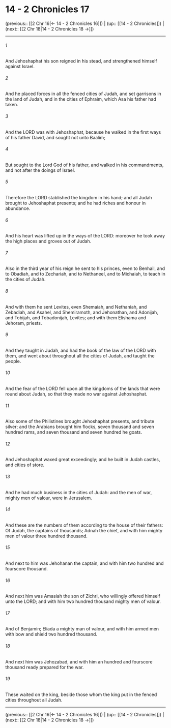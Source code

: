# 14 - 2 Chronicles 17

(previous:: [[2 Chr 16|← 14 - 2 Chronicles 16]]) | (up:: [[14 - 2 Chronicles]]) | (next:: [[2 Chr 18|14 - 2 Chronicles 18 →]])

***


###### 1 
And Jehoshaphat his son reigned in his stead, and strengthened himself against Israel. 

###### 2 
And he placed forces in all the fenced cities of Judah, and set garrisons in the land of Judah, and in the cities of Ephraim, which Asa his father had taken. 

###### 3 
And the LORD was with Jehoshaphat, because he walked in the first ways of his father David, and sought not unto Baalim; 

###### 4 
But sought to the Lord God of his father, and walked in his commandments, and not after the doings of Israel. 

###### 5 
Therefore the LORD stablished the kingdom in his hand; and all Judah brought to Jehoshaphat presents; and he had riches and honour in abundance. 

###### 6 
And his heart was lifted up in the ways of the LORD: moreover he took away the high places and groves out of Judah. 

###### 7 
Also in the third year of his reign he sent to his princes, even to Benhail, and to Obadiah, and to Zechariah, and to Nethaneel, and to Michaiah, to teach in the cities of Judah. 

###### 8 
And with them he sent Levites, even Shemaiah, and Nethaniah, and Zebadiah, and Asahel, and Shemiramoth, and Jehonathan, and Adonijah, and Tobijah, and Tobadonijah, Levites; and with them Elishama and Jehoram, priests. 

###### 9 
And they taught in Judah, and had the book of the law of the LORD with them, and went about throughout all the cities of Judah, and taught the people. 

###### 10 
And the fear of the LORD fell upon all the kingdoms of the lands that were round about Judah, so that they made no war against Jehoshaphat. 

###### 11 
Also some of the Philistines brought Jehoshaphat presents, and tribute silver; and the Arabians brought him flocks, seven thousand and seven hundred rams, and seven thousand and seven hundred he goats. 

###### 12 
And Jehoshaphat waxed great exceedingly; and he built in Judah castles, and cities of store. 

###### 13 
And he had much business in the cities of Judah: and the men of war, mighty men of valour, were in Jerusalem. 

###### 14 
And these are the numbers of them according to the house of their fathers: Of Judah, the captains of thousands; Adnah the chief, and with him mighty men of valour three hundred thousand. 

###### 15 
And next to him was Jehohanan the captain, and with him two hundred and fourscore thousand. 

###### 16 
And next him was Amasiah the son of Zichri, who willingly offered himself unto the LORD; and with him two hundred thousand mighty men of valour. 

###### 17 
And of Benjamin; Eliada a mighty man of valour, and with him armed men with bow and shield two hundred thousand. 

###### 18 
And next him was Jehozabad, and with him an hundred and fourscore thousand ready prepared for the war. 

###### 19 
These waited on the king, beside those whom the king put in the fenced cities throughout all Judah.

***

(previous:: [[2 Chr 16|← 14 - 2 Chronicles 16]]) | (up:: [[14 - 2 Chronicles]]) | (next:: [[2 Chr 18|14 - 2 Chronicles 18 →]])
